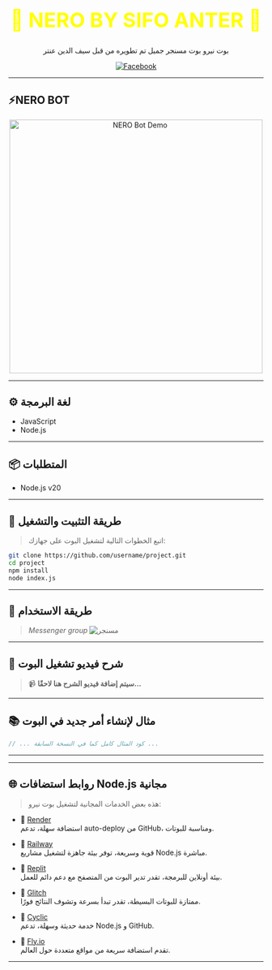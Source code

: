 <h1 align="center" style="color: yellow; font-size: 40px;">💛 NERO BY SIFO ANTER 💛</h1>
<p align="center">بوت نيرو بوت مسنجر جميل تم تطويره من قبل سيف الدين عنتر</p>
<p align="center">
  <a href="https://www.facebook.com/sifo.anter.2025">
    <img src="https://img.icons8.com/color/48/000000/facebook-new.png" alt="Facebook" />
  </a>
</p>

---

## ⚡NERO BOT

<p align="center">
  <img src="https://i.ibb.co/tPpyVqhC/a6eb2f38b2323718b0e318ed2b59f57e.gif" alt="NERO Bot Demo" width="500" />
</p>

---

## ⚙️ لغة البرمجة

- JavaScript
- Node.js

---

## 📦 المتطلبات

- Node.js v20

---

## 🧰 طريقة التثبيت والتشغيل

> اتبع الخطوات التالية لتشغيل البوت على جهازك:

```bash
git clone https://github.com/username/project.git
cd project
npm install
node index.js
```

---

## 🚀 طريقة الاستخدام

>  *Messenger group*
> ![مسنجر](https://iili.io/FJs90kG.md.png) 

---

## 🎥 شرح فيديو تشغيل البوت

> 📹 **سيتم إضافة فيديو الشرح هنا لاحقًا...**

---

## 📚 مثال لإنشاء أمر جديد في البوت

```javascript
// ... كود المثال كامل كما في النسخة السابقة ...
```
---
---

## 🌐 روابط استضافات Node.js مجانية

> هذه بعض الخدمات المجانية لتشغيل بوت نيرو:

- 🔹 [Render](https://render.com/)  
  استضافة سهلة، تدعم auto-deploy من GitHub، ومناسبة للبوتات.

- 🔹 [Railway](https://railway.app/)  
  قوية وسريعة، توفر بيئة جاهزة لتشغيل مشاريع Node.js مباشرة.

- 🔹 [Replit](https://replit.com/)  
  بيئة أونلاين للبرمجة، تقدر تدير البوت من المتصفح مع دعم دائم للعمل.

- 🔹 [Glitch](https://glitch.com/)  
  ممتازة للبوتات البسيطة، تقدر تبدأ بسرعة وتشوف النتائج فورًا.

- 🔹 [Cyclic](https://www.cyclic.sh/)  
  خدمة حديثة وسهلة، تدعم Node.js و GitHub.

- 🔹 [Fly.io](https://fly.io/)  
  تقدم استضافة سريعة من مواقع متعددة حول العالم.
---